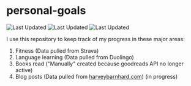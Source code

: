 # personal-goals
![Last Updated](https://img.shields.io/date/1612664797?color=FC4C02&label=Fitness%20Updated&logo=strava)
![Last Updated](https://img.shields.io/date/1612664797?color=7ac70c&label=Language%20Updated&logo=duolingo)
![Last Updated](https://img.shields.io/date/1612664797?color=e9e5cd&label=Books%20Updated&logo=goodreads)

I use this repository to keep track of my progress in these major areas:

1. Fitness (Data pulled from Strava)
2. Language learning (Data pulled from Duolingo)
3. Books read ("Manually" created because goodreads API no longer active)
4. Blog posts (Data pulled from [harveybarnhard.com](https://harveybarnhard.com)) (in progress)
